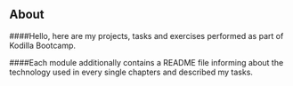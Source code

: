 ## About


####Hello, here are my projects, tasks and exercises performed as part of Kodilla Bootcamp.


####Each module additionally contains a README file informing about the technology used in every single chapters and described my tasks.

